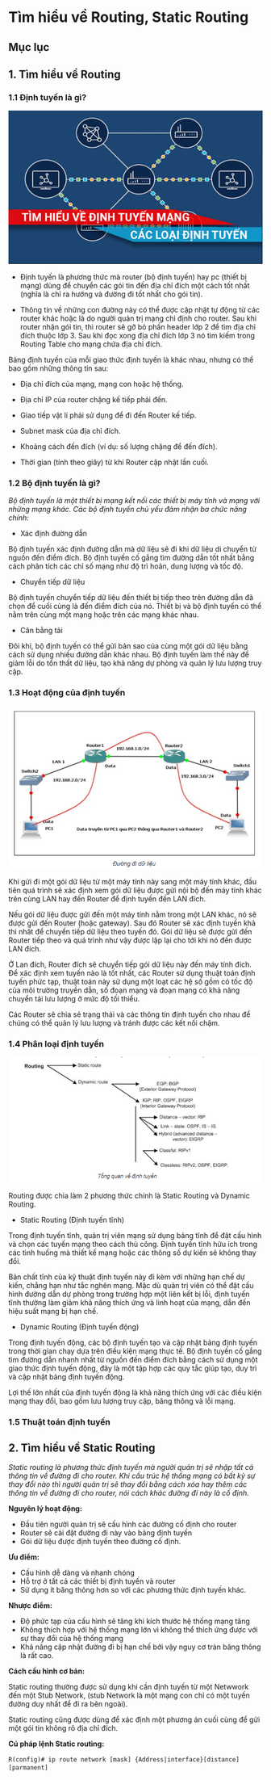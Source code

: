 # Tìm hiểu về Routing, Static Routing
## Mục lục

## 1. Tìm hiểu về Routing

### 1.1 Định tuyến là gì?

![hinh_1.4](/LinhNH/06.Timhieu_Routing/images/khaiquat.png)


- Định tuyến là phương thức mà router (bộ định tuyến) hay pc (thiết bị mạng) dùng để chuyển các gói tin đến địa chỉ đích một cách tốt nhất (nghĩa là chỉ ra hướng và đường đi tốt nhất cho gói tin).

- Thông tin về những con đường này có thể được cập nhật tự động từ các router khác hoặc là do người quản trị mạng chỉ định cho router. Sau khi router nhận gói tin, thì router sẽ gỡ bỏ phần header lớp 2 để tìm địa chỉ đích thuộc lớp 3. Sau khi đọc xong địa chỉ đích lớp 3 nó tìm kiếm trong Routing Table cho mạng chứa địa chỉ đích.

Bảng định tuyến của mỗi giao thức định tuyến là khác nhau, nhưng có thể bao gồm những thông tin sau:

- Địa chỉ đích của mạng, mạng con hoặc hệ thống.

- Địa chỉ IP của router chặng kế tiếp phải đến.

- Giao tiếp vật lí phải sử dụng để đi đến Router kế tiếp.

- Subnet mask của địa chỉ đích.

- Khoảng cách đến đích (ví dụ: số lượng chặng để đến đích).

- Thời gian (tính theo giây) từ khi Router cập nhật lần cuối.


### 1.2 Bộ định tuyến là gì?

_Bộ định tuyến là một thiết bị mạng kết nối các thiết bị máy tính và mạng với những mạng khác. Các bộ định tuyến chủ yếu đảm nhận ba chức năng chính:_

- Xác định đường dẫn

Bộ định tuyến xác định đường dẫn mà dữ liệu sẽ đi khi dữ liệu di chuyển từ nguồn đến điểm đích. Bộ định tuyến cố gắng tìm đường dẫn tốt nhất bằng cách phân tích các chỉ số mạng như độ trì hoãn, dung lượng và tốc độ.

- Chuyển tiếp dữ liệu

Bộ định tuyến chuyển tiếp dữ liệu đến thiết bị tiếp theo trên đường dẫn đã chọn để cuối cùng là đến điểm đích của nó. Thiết bị và bộ định tuyến có thể nằm trên cùng một mạng hoặc trên các mạng khác nhau.

- Cân bằng tải

Đôi khi, bộ định tuyến có thể gửi bản sao của cùng một gói dữ liệu bằng cách sử dụng nhiều đường dẫn khác nhau. Bộ định tuyến làm thế này để giảm lỗi do tổn thất dữ liệu, tạo khả năng dự phòng và quản lý lưu lượng truy cập. 

### 1.3 Hoạt động của định tuyến

![hinh_1.3](/LinhNH/06.Timhieu_Routing/images/hoatdong.png)


Khi gửi đi một gói dữ liệu từ một máy tính này sang một máy tính khác, đầu tiên quá trình sẽ xác định xem gói dữ liệu được gửi nội bộ đến máy tính khác trên cùng LAN hay đến Router để định tuyến đến LAN đích.

Nếu gói dữ liệu được gửi đến một máy tính nằm trong một LAN khác, nó sẽ được gửi đến Router (hoặc gateway). Sau đó Router sẽ xác định tuyến khả thi nhất để chuyển tiếp dữ liệu theo tuyến đó. Gói dữ liệu sẽ được gửi đến Router tiếp theo và quá trình như vậy được lặp lại cho tới khi nó đến được LAN đích.

Ở Lan đích, Router đích sẽ chuyển tiếp gói dữ liệu này đến máy tính đích. Để xác định xem tuyến nào là tốt nhất, các Router sử dụng thuật toán định tuyến phức tạp, thuật toán này sử dụng một loạt các hệ số gồm có tốc độ của môi trường truyền dẫn, số đoạn mạng và đoạn mạng có khả năng chuyển tải lưu lượng ở mức độ tối thiểu.

Các Router sẽ chia sẻ trạng thái và các thông tin định tuyến cho nhau để chúng có thể quản lý lưu lượng và tránh được các kết nối chậm.

### 1.4 Phân loại định tuyến

![hinh_1.4](/LinhNH/06.Timhieu_Routing/images/phanloai.png)

 Routing được chia làm 2 phương thức chính là Static Routing và Dynamic Routing.

- Static Routing (Định tuyến tĩnh)

Trong định tuyến tĩnh, quản trị viên mạng sử dụng bảng tĩnh để đặt cấu hình và chọn các tuyến mạng theo cách thủ công. Định tuyến tĩnh hữu ích trong các tình huống mà thiết kế mạng hoặc các thông số dự kiến sẽ không thay đổi.

Bản chất tĩnh của kỹ thuật định tuyến này đi kèm với những hạn chế dự kiến, chẳng hạn như tắc nghẽn mạng. Mặc dù quản trị viên có thể đặt cấu hình đường dẫn dự phòng trong trường hợp một liên kết bị lỗi, định tuyến tĩnh thường làm giảm khả năng thích ứng và linh hoạt của mạng, dẫn đến hiệu suất mạng bị hạn chế.

- Dynamic Routing (Định tuyến động)

Trong định tuyến động, các bộ định tuyến tạo và cập nhật bảng định tuyến trong thời gian chạy dựa trên điều kiện mạng thực tế. Bộ định tuyến cố gắng tìm đường dẫn nhanh nhất từ nguồn đến điểm đích bằng cách sử dụng một giao thức định tuyến động, đây là một tập hợp các quy tắc giúp tạo, duy trì và cập nhật bảng định tuyến động.

Lợi thế lớn nhất của định tuyến động là khả năng thích ứng với các điều kiện mạng thay đổi, bao gồm lưu lượng truy cập, băng thông và lỗi mạng.

### 1.5 Thuật toán định tuyến




## 2. Tìm hiểu về Static Routing

_Static routing là phương thức định tuyến mà người quản trị sẽ nhập tất cả thông tin về đường đi cho router. Khi cấu trúc hệ thống mạng có bất kỳ sự thay đổi nào thì người quản trị sẽ thay đổi bằng cách xóa hay thêm các thông tin về đường đi cho router, nói cách khác đường đi này là cố định._

__Nguyên lý hoạt động:__

- Đầu tiên người quản trị sẽ cấu hình các đường cố định cho router
- Router sẽ cài đặt đường đi này vào bảng định tuyến
- Gói dữ liệu được định tuyến theo đường cố định.

__Ưu điểm:__

- Cấu hình dễ dàng và nhanh chóng
- Hỗ trợ ở tất cả các thiết bị định tuyến và router
- Sử dụng ít băng thông hơn so với các phương thức định tuyến khác.

__Nhược điểm:__

- Độ phức tạp của cấu hình sẽ tăng khi kích thước hệ thống mạng tăng
- Không thích hợp với hệ thống mạng lớn vì không thể thích ứng được với sự thay đổi của hệ thống mạng
- Khả năng cập nhật đường đi bị hạn chế bởi vậy nguy cơ tràn băng thông là rất cao.

__Cách cấu hình cơ bản:__

Static routing thường được sử dụng khi cần định tuyến từ một Netwwork đến một Stub Network, (stub Network là một mạng con chỉ có một tuyến đường duy nhất để đi ra bên ngoài).

Static routing cũng được dùng để xác định một phương án cuối cùng để gửi một gói tin không rõ địa chỉ đích.

__Cú pháp lệnh Static routing:__

    R(config)# ip route network [mask] {Address|interface}[distance]  [parmanent]



